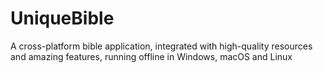 # UniqueBible
A cross-platform bible application, integrated with high-quality resources and amazing features, running offline in Windows, macOS and Linux
